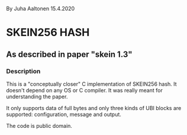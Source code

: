 By Juha Aaltonen 15.4.2020

# SKEIN256 HASH
## As described in paper "skein 1.3"

### Description
This is a "conceptually closer" C implementation of SKEIN256 hash.
It doesn't depend on any OS or C compiler.
It was really meant for understanding the paper.

It only supports data of full bytes and only three kinds of UBI blocks are supported:
configuration, message and output.

The code is public domain.


